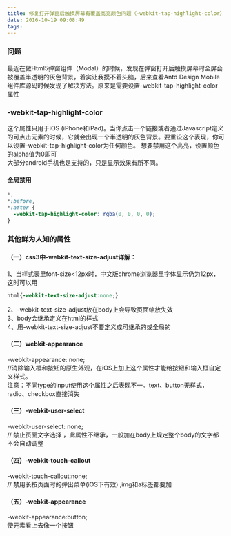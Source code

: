 ```yaml
---
title: 修复打开弹窗后触摸屏幕有覆盖高亮颜色问题（-webkit-tap-highlight-color）
date: 2016-10-19 09:08:49
tags:
---
```

### 问题
最近在做Html5弹窗组件（Modal）的时候，发现在弹窗打开后触摸屏幕时全屏会被覆盖半透明的灰色背景，着实让我摸不着头脑，后来查看Antd Design Mobile组件库源码时候发现了解决方法。原来是需要设置-webkit-tap-highlight-color 属性
### -webkit-tap-highlight-color
这个属性只用于iOS (iPhone和iPad)。当你点击一个链接或者通过Javascript定义的可点击元素的时候，它就会出现一个半透明的灰色背景。要重设这个表现，你可以设置-webkit-tap-highlight-color为任何颜色。
想要禁用这个高亮，设置颜色的alpha值为0即可  
大部分android手机也是支持的，只是显示效果有所不同。
#### 全局禁用
```css
*,
*:before,
*:after {
  -webkit-tap-highlight-color: rgba(0, 0, 0, 0);
}
```
### 其他鲜为人知的属性
#### （一）css3中-webkit-text-size-adjust详解：
1、当样式表里font-size<12px时，中文版chrome浏览器里字体显示仍为12px，这时可以用  

```css
html{-webkit-text-size-adjust:none;}  
```
2、-webkit-text-size-adjust放在body上会导致页面缩放失效  
3、body会继承定义在html的样式  
4、用-webkit-text-size-adjust不要定义成可继承的或全局的  
#### （二）webkit-appearance
-webkit-appearance: none;  
//消除输入框和按钮的原生外观，在iOS上加上这个属性才能给按钮和输入框自定义样式。    
注意：不同type的input使用这个属性之后表现不一。text、button无样式，radio、checkbox直接消失  
#### （三）-webkit-user-select
-webkit-user-select: none;  
// 禁止页面文字选择 ，此属性不继承，一般加在body上规定整个body的文字都不会自动调整
#### （四）-webkit-touch-callout
-webkit-touch-callout:none;  
// 禁用长按页面时的弹出菜单(iOS下有效) ,img和a标签都要加
#### （五）-webkit-appearance
-webkit-appearance:button;  
使元素看上去像一个按钮
